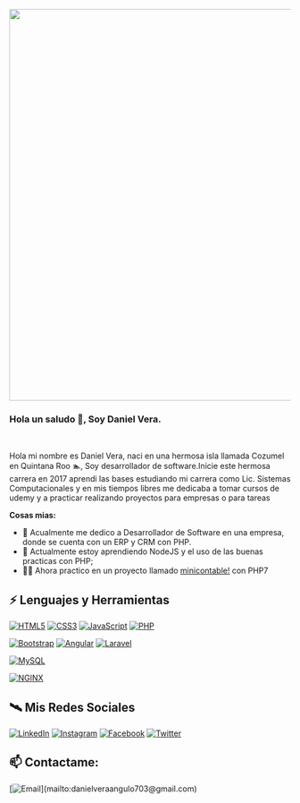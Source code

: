 <p align="center">
  <img src="https://pbs.twimg.com/profile_banners/1279641352070971392/1597380421/1500x500" width="700" style="margin: auto;"/>
 </p>

### Hola un saludo 👋, Soy Daniel Vera.

<br/>

Hola mi nombre es Daniel Vera, naci en una hermosa isla llamada Cozumel en Quintana Roo 🏊‍, Soy desarrollador de software.Inicie este hermosa carrera en 2017 aprendi las bases estudiando mi carrera como Lic. Sistemas Computacionales y en mis tiempos libres me dedicaba a tomar cursos de udemy y a practicar realizando proyectos para empresas o para tareas 

**Cosas mias:**

- 💼 Acualmente me dedico a Desarrollador de Software en una empresa, donde se cuenta con un ERP y CRM con PHP.
- 🌱 Actualmente estoy aprendiendo NodeJS y el uso de las buenas practicas con PHP; 
- 👨‍💻 Ahora practico en un proyecto llamado [minicontable!](https://github.com/DanielVera987/minicontable) con PHP7 

## ⚡ Lenguajes y Herramientas

[![HTML5](https://img.shields.io/badge/HTML5-E34F26?style=for-the-badge&logo=HTML5&logoColor=white&labelColor=101010)]()
[![CSS3](https://img.shields.io/badge/CSS3-1572B6?style=for-the-badge&logo=CSS3&logoColor=white&labelColor=101010)]()
[![JavaScript](https://img.shields.io/badge/JavaScript-F7DF1E?style=for-the-badge&logo=javascript&logoColor=white&labelColor=101010)]()
[![PHP](https://img.shields.io/badge/PHP-777BB4?style=for-the-badge&logo=PHP&logoColor=white&labelColor=101010)]()

[![Bootstrap](https://img.shields.io/badge/Bootstrap-563D7C?style=for-the-badge&logo=Bootstrap&logoColor=white&labelColor=101010)]()
[![Angular](https://img.shields.io/badge/Angular-DD0031?style=for-the-badge&logo=Angular&logoColor=white&labelColor=101010)]()
[![Laravel](https://img.shields.io/badge/Laravel-FF2D20?style=for-the-badge&logo=Laravel&logoColor=white&labelColor=101010)]()

[![MySQL](https://img.shields.io/badge/MySQL-4479A1?style=for-the-badge&logo=mysql&logoColor=white&labelColor=101010)]()

[![NGINX](https://img.shields.io/badge/NGINX-269539?style=for-the-badge&logo=NGINX&logoColor=white&labelColor=101010)]()

## 🛰 Mis Redes Sociales

[![LinkedIn](https://img.shields.io/badge/LinkedIn-danielveraangulo-0077B5?style=for-the-badge&logo=linkedin&logoColor=white&labelColor=101010)](https://www.linkedin.com/in/danielveraangulo)
[![Instagram](https://img.shields.io/badge/Instagram-@_davadev-E4405F?style=for-the-badge&logo=instagram&logoColor=white&labelColor=101010)](https://instagram.com/_davadev)
[![Facebook](https://img.shields.io/badge/Facebook-@daniel.veraangulo-1877F2?style=for-the-badge&logo=facebook&logoColor=white&labelColor=101010)](https://fb.com/daniel.veraangulo)
[![Twitter](https://img.shields.io/badge/Twitter-@_davadev-1877F2?style=for-the-badge&logo=twitter&logoColor=white&labelColor=101010)](https://fb.com/_davadev)

## 📫 Contactame:

[![Email](https://img.shields.io/badge/danielveraangulo703@gmail.com-my_personal_email_(slow_response)-D14836?style=for-the-badge&logo=gmail&logoColor=white&labelColor=101010)](mailto:danielveraangulo703@gmail.com)
